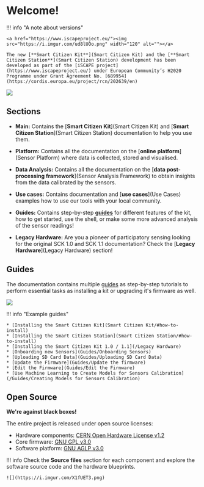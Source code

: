 Welcome!
========

!!! info "A note about versions"

    <a href="https://www.iscapeproject.eu/"><img src="https://i.imgur.com/ud8lUOo.png" width="120" alt=""></a>

    The new [**Smart Citizen Kit**](Smart Citizen Kit) and the [**Smart Citizen Station**](Smart Citizen Station) development has been developed as part of the [iSCAPE project](https://www.iscapeproject.eu/) under European Community’s H2020 Programme under Grant Agreement No. [689954](https://cordis.europa.eu/project/rcn/202639/en)

![](https://i.imgur.com/0U9T29b.jpg)

## Sections

* **Main:** Contains the [**Smart Citizen Kit**](Smart Citizen Kit) and [**Smart Citizen Station**](Smart Citizen Station) documentation to help you use them.

* **Platform:** Contains all the documentation on the [**online platform**](Sensor Platform) where data is collected, stored and visualised.

* **Data Analysis:** Contains all the documentation on the [**data post-processing framework**](Sensor Analysis Framework) to obtain insights from the data calibrated by the sensors.

* **Use cases:** Contains documentation and [**use cases**](Use Cases) examples how to use our tools with your local community.

* **Guides:** Contains step-by-step [**guides**](Guides) for different features of the kit, how to get started, use the shell, or make some more advanced analysis of the sensor readings!

* **Legacy Hardware:** Are you a pioneer of participatory sensing looking for the original SCK 1.0 and SCK 1.1 documentation? Check the [**Legacy Hardware**](Legacy Hardware) section!

## Guides

The documentation contains multiple [guides](/Guides) as step-by-step tutorials to perform essential tasks as installing a kit or upgrading it's firmware as well.

![](https://i.imgur.com/feS0bZ8.jpg)

!!! info "Example guides"

    * [Installing the Smart Citizen Kit](Smart Citizen Kit/#how-to-install)
    * [Installing the Smart Citizen Station](Smart Citizen Station/#how-to-install)
    * [Installing the Smart Citizen Kit 1.0 / 1.1](/Legacy Hardware)
    * [Onboarding new Sensors](Guides/Onboarding Sensors)
    * [Uploading SD Card Data](Guides/Uploading SD Card Data)
    * [Update the Firmware](Guides/Update the firmware)
    * [Edit the Firmware](Guides/Edit the Firmware)
    * [Use Machine Learning to Create Models for Sensors Calibration](/Guides/Creating Models for Sensors Calibration)

## Open Source

**We're against black boxes!**

The entire project is released under open source licenses: 

* Hardware components: [CERN Open Hardware License v1.2](https://www.ohwr.org/licenses/cern-ohl/license_versions/v1.2)
* Core firmware: [GNU GPL v3.0](https://www.gnu.org/licenses/gpl-3.0.en.html)
* Software platform: [GNU AGLP v3.0](https://www.gnu.org/licenses/agpl-3.0.en.html)

!!! info
    Check the **Source files** section for each component and explore the software source code and the hardware blueprints.

    ![](https://i.imgur.com/X1fUET3.png)
